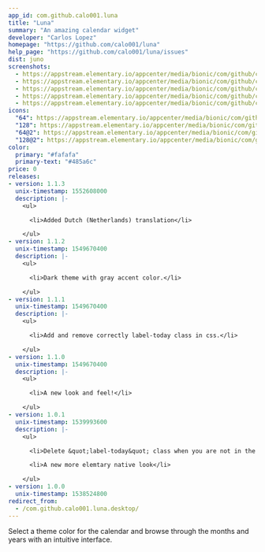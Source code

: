 ```yaml
---
app_id: com.github.calo001.luna
title: "Luna"
summary: "An amazing calendar widget"
developer: "Carlos Lopez"
homepage: "https://github.com/calo001/luna"
help_page: "https://github.com/calo001/luna/issues"
dist: juno
screenshots:
  - https://appstream.elementary.io/appcenter/media/bionic/com/github/calo001.luna/698D9C2C7AA24A9CC908193D101AA2C8/screenshots/image-1_orig.png
  - https://appstream.elementary.io/appcenter/media/bionic/com/github/calo001.luna/698D9C2C7AA24A9CC908193D101AA2C8/screenshots/image-2_orig.png
  - https://appstream.elementary.io/appcenter/media/bionic/com/github/calo001.luna/698D9C2C7AA24A9CC908193D101AA2C8/screenshots/image-3_orig.png
  - https://appstream.elementary.io/appcenter/media/bionic/com/github/calo001.luna/698D9C2C7AA24A9CC908193D101AA2C8/screenshots/image-4_orig.png
  - https://appstream.elementary.io/appcenter/media/bionic/com/github/calo001.luna/698D9C2C7AA24A9CC908193D101AA2C8/screenshots/image-5_orig.png
icons:
  "64": https://appstream.elementary.io/appcenter/media/bionic/com/github/calo001.luna/698D9C2C7AA24A9CC908193D101AA2C8/icons/64x64/com.github.calo001.luna_com.github.calo001.luna.png
  "128": https://appstream.elementary.io/appcenter/media/bionic/com/github/calo001.luna/698D9C2C7AA24A9CC908193D101AA2C8/icons/128x128/com.github.calo001.luna_com.github.calo001.luna.png
  "64@2": https://appstream.elementary.io/appcenter/media/bionic/com/github/calo001.luna/698D9C2C7AA24A9CC908193D101AA2C8/icons/64x64@2/com.github.calo001.luna_com.github.calo001.luna.png
  "128@2": https://appstream.elementary.io/appcenter/media/bionic/com/github/calo001.luna/698D9C2C7AA24A9CC908193D101AA2C8/icons/128x128@2/com.github.calo001.luna_com.github.calo001.luna.png
color:
  primary: "#fafafa"
  primary-text: "#485a6c"
price: 0
releases:
- version: 1.1.3
  unix-timestamp: 1552608000
  description: |-
    <ul>

      <li>Added Dutch (Netherlands) translation</li>

    </ul>
- version: 1.1.2
  unix-timestamp: 1549670400
  description: |-
    <ul>

      <li>Dark theme with gray accent color.</li>

    </ul>
- version: 1.1.1
  unix-timestamp: 1549670400
  description: |-
    <ul>

      <li>Add and remove correctly label-today class in css.</li>

    </ul>
- version: 1.1.0
  unix-timestamp: 1549670400
  description: |-
    <ul>

      <li>A new look and feel!</li>

    </ul>
- version: 1.0.1
  unix-timestamp: 1539993600
  description: |-
    <ul>

      <li>Delete &quot;label-today&quot; class when you are not in the current date</li>

      <li>A new more elemtary native look</li>

    </ul>
- version: 1.0.0
  unix-timestamp: 1538524800
redirect_from:
  - /com.github.calo001.luna.desktop/
---
```


<p>Select a theme color for the calendar and browse through the months and years with an intuitive interface.</p>